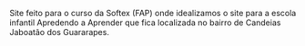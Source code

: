 Site feito para o curso da Softex (FAP) onde idealizamos o site para a escola infantil
Apredendo a Aprender que fica localizada no bairro de Candeias Jaboatão dos Guararapes.
